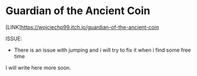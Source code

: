 # Guardian of the Ancient Coin
[LINK]https://wojciechp99.itch.io/guardian-of-the-ancient-coin

ISSUE:
* There is an issue with jumping and i will try to fix it when i find some free time

I will write here more soon.
